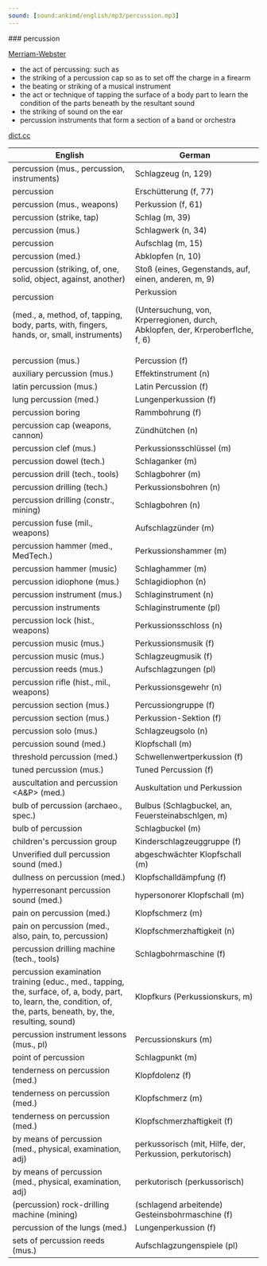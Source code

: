 ```yaml
---
sound: [sound:ankimd/english/mp3/percussion.mp3]
---
```


\### percussion

[Merriam-Webster](https://www.merriam-webster.com/dictionary/percussion)

- the act of percussing: such as
- the striking of a percussion cap so as to set off the charge in a firearm
- the beating or striking of a musical instrument
- the act or technique of tapping the surface of a body part to learn the condition of the parts beneath by the resultant sound
- the striking of sound on the ear
- percussion instruments that form a section of a band or orchestra

[dict.cc](https://www.dict.cc/percussion)

| English        | German       |
| -------------- | ------------ |
| percussion (mus., percussion, instruments) | Schlagzeug (n, 129) |
| percussion | Erschütterung (f, 77) |
| percussion (mus., weapons) | Perkussion (f, 61) |
| percussion (strike, tap) | Schlag (m, 39) |
| percussion (mus.) | Schlagwerk (n, 34) |
| percussion | Aufschlag (m, 15) |
| percussion (med.) | Abklopfen (n, 10) |
| percussion (striking, of, one, solid, object, against, another) | Stoß (eines, Gegenstands, auf, einen, anderen, m, 9) |
| percussion <P> (med., a, method, of, tapping, body, parts, with, fingers, hands, or, small, instruments) | Perkussion <P> (Untersuchung, von, Krperregionen, durch, Abklopfen, der, Krperoberflche, f, 6) |
| percussion (mus.) | Percussion (f) |
| auxiliary percussion (mus.) | Effektinstrument (n) |
| latin percussion (mus.) | Latin Percussion (f) |
| lung percussion (med.) | Lungenperkussion (f) |
| percussion boring | Rammbohrung (f) |
| percussion cap (weapons, cannon) | Zündhütchen (n) |
| percussion clef (mus.) | Perkussionsschlüssel (m) |
| percussion dowel (tech.) | Schlaganker (m) |
| percussion drill (tech., tools) | Schlagbohrer (m) |
| percussion drilling (tech.) | Perkussionsbohren (n) |
| percussion drilling (constr., mining) | Schlagbohren (n) |
| percussion fuse (mil., weapons) | Aufschlagzünder (m) |
| percussion hammer (med., MedTech.) | Perkussionshammer (m) |
| percussion hammer (music) | Schlaghammer (m) |
| percussion idiophone (mus.) | Schlagidiophon (n) |
| percussion instrument (mus.) | Schlaginstrument (n) |
| percussion instruments | Schlaginstrumente (pl) |
| percussion lock (hist., weapons) | Perkussionsschloss (n) |
| percussion music (mus.) | Perkussionsmusik (f) |
| percussion music (mus.) | Schlagzeugmusik (f) |
| percussion reeds (mus.) | Aufschlagzungen (pl) |
| percussion rifle (hist., mil., weapons) | Perkussionsgewehr (n) |
| percussion section (mus.) | Percussiongruppe (f) |
| percussion section (mus.) | Perkussion-Sektion (f) |
| percussion solo (mus.) | Schlagzeugsolo (n) |
| percussion sound (med.) | Klopfschall (m) |
| threshold percussion (med.) | Schwellenwertperkussion (f) |
| tuned percussion (mus.) | Tuned Percussion (f) |
| auscultation and percussion <A&P> (med.) | Auskultation und Perkussion |
| bulb of percussion (archaeo., spec.) | Bulbus (Schlagbuckel, an, Feuersteinabschlgen, m) |
| bulb of percussion | Schlagbuckel (m) |
| children's percussion group | Kinderschlagzeuggruppe (f) |
| Unverified dull percussion sound (med.) | abgeschwächter Klopfschall (m) |
| dullness on percussion (med.) | Klopfschalldämpfung (f) |
| hyperresonant percussion sound (med.) | hypersonorer Klopfschall (m) |
| pain on percussion (med.) | Klopfschmerz (m) |
| pain on percussion (med., also, pain, to, percussion) | Klopfschmerzhaftigkeit (n) |
| percussion drilling machine (tech., tools) | Schlagbohrmaschine <SBM> (f) |
| percussion examination training (educ., med., tapping, the, surface, of, a, body, part, to, learn, the, condition, of, the, parts, beneath, by, the, resulting, sound) | Klopfkurs (Perkussionskurs, m) |
| percussion instrument lessons (mus., pl) | Percussionskurs (m) |
| point of percussion | Schlagpunkt (m) |
| tenderness on percussion (med.) | Klopfdolenz (f) |
| tenderness on percussion (med.) | Klopfschmerz (m) |
| tenderness on percussion (med.) | Klopfschmerzhaftigkeit (f) |
| by means of percussion (med., physical, examination, adj) | perkussorisch (mit, Hilfe, der, Perkussion, perkutorisch) |
| by means of percussion (med., physical, examination, adj) | perkutorisch (perkussorisch) |
| (percussion) rock-drilling machine (mining) | (schlagend arbeitende) Gesteinsbohrmaschine (f) |
| percussion of the lungs (med.) | Lungenperkussion (f) |
| sets of percussion reeds (mus.) | Aufschlagzungenspiele (pl) |
